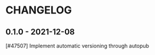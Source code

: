CHANGELOG
=========

0.1.0 - 2021-12-08
------------------

[#47507] Implement automatic versioning through autopub
